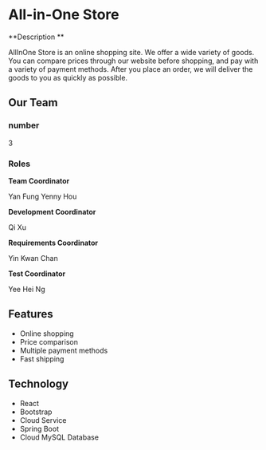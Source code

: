 # All-in-One Store

**Description **

AllInOne Store is an online shopping site. We offer a wide variety of goods. You can compare prices through our website before shopping, and pay with a variety of payment methods. After you place an order, we will deliver the goods to you as quickly as possible.



## Our Team

### number

3

### Roles

**Team Coordinator**

Yan Fung Yenny Hou

**Development Coordinator**

Qi Xu

**Requirements Coordinator**

Yin Kwan Chan

**Test Coordinator**

Yee Hei Ng



## Features

- Online shopping
- Price comparison 
- Multiple payment methods
- Fast shipping



## Technology

- React
- Bootstrap
- Cloud Service
- Spring Boot
- Cloud MySQL Database
